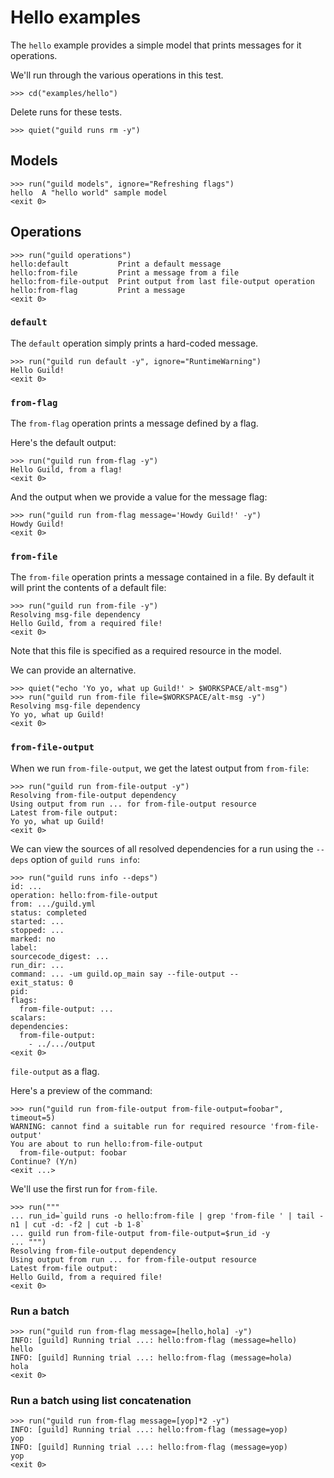 # Hello examples

The `hello` example provides a simple model that prints messages for
it operations.

We'll run through the various operations in this test.

    >>> cd("examples/hello")

Delete runs for these tests.

    >>> quiet("guild runs rm -y")

## Models

    >>> run("guild models", ignore="Refreshing flags")
    hello  A "hello world" sample model
    <exit 0>

## Operations

    >>> run("guild operations")
    hello:default           Print a default message
    hello:from-file         Print a message from a file
    hello:from-file-output  Print output from last file-output operation
    hello:from-flag         Print a message
    <exit 0>

### `default`

The `default` operation simply prints a hard-coded message.

    >>> run("guild run default -y", ignore="RuntimeWarning")
    Hello Guild!
    <exit 0>

### `from-flag`

The `from-flag` operation prints a message defined by a flag.

Here's the default output:

    >>> run("guild run from-flag -y")
    Hello Guild, from a flag!
    <exit 0>

And the output when we provide a value for the message flag:

    >>> run("guild run from-flag message='Howdy Guild!' -y")
    Howdy Guild!
    <exit 0>

### `from-file`

The `from-file` operation prints a message contained in a file. By
default it will print the contents of a default file:

    >>> run("guild run from-file -y")
    Resolving msg-file dependency
    Hello Guild, from a required file!
    <exit 0>

Note that this file is specified as a required resource in the model.

We can provide an alternative.

    >>> quiet("echo 'Yo yo, what up Guild!' > $WORKSPACE/alt-msg")
    >>> run("guild run from-file file=$WORKSPACE/alt-msg -y")
    Resolving msg-file dependency
    Yo yo, what up Guild!
    <exit 0>

### `from-file-output`

When we run `from-file-output`, we get the latest output from
`from-file`:

    >>> run("guild run from-file-output -y")
    Resolving from-file-output dependency
    Using output from run ... for from-file-output resource
    Latest from-file output:
    Yo yo, what up Guild!
    <exit 0>

We can view the sources of all resolved dependencies for a run using
the `--deps` option of `guild runs info`:

    >>> run("guild runs info --deps")
    id: ...
    operation: hello:from-file-output
    from: .../guild.yml
    status: completed
    started: ...
    stopped: ...
    marked: no
    label:
    sourcecode_digest: ...
    run_dir: ...
    command: ... -um guild.op_main say --file-output --
    exit_status: 0
    pid:
    flags:
      from-file-output: ...
    scalars:
    dependencies:
      from-file-output:
        - ../.../output
    <exit 0>

`file-output` as a flag.

Here's a preview of the command:

    >>> run("guild run from-file-output from-file-output=foobar", timeout=5)
    WARNING: cannot find a suitable run for required resource 'from-file-output'
    You are about to run hello:from-file-output
      from-file-output: foobar
    Continue? (Y/n)
    <exit ...>

We'll use the first run for `from-file`.

    >>> run("""
    ... run_id=`guild runs -o hello:from-file | grep 'from-file ' | tail -n1 | cut -d: -f2 | cut -b 1-8`
    ... guild run from-file-output from-file-output=$run_id -y
    ... """)
    Resolving from-file-output dependency
    Using output from run ... for from-file-output resource
    Latest from-file output:
    Hello Guild, from a required file!
    <exit 0>

### Run a batch

    >>> run("guild run from-flag message=[hello,hola] -y")
    INFO: [guild] Running trial ...: hello:from-flag (message=hello)
    hello
    INFO: [guild] Running trial ...: hello:from-flag (message=hola)
    hola
    <exit 0>

### Run a batch using list concatenation

    >>> run("guild run from-flag message=[yop]*2 -y")
    INFO: [guild] Running trial ...: hello:from-flag (message=yop)
    yop
    INFO: [guild] Running trial ...: hello:from-flag (message=yop)
    yop
    <exit 0>
